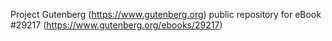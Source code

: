 Project Gutenberg (https://www.gutenberg.org) public repository for eBook #29217 (https://www.gutenberg.org/ebooks/29217)
